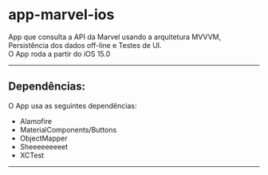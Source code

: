 # app-marvel-ios
App que consulta a API da Marvel usando a arquitetura MVVVM, Persistência dos dados off-line e Testes de UI.<br>
O App roda a partir do iOS 15.0

<hr>

Dependências:
-------------
O App usa as seguintes dependências:

* Alamofire
* MaterialComponents/Buttons
* ObjectMapper
* Sheeeeeeeeet
* XCTest

<hr>
